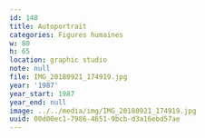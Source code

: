 ```yaml
---
id: 148
title: Autoportrait
categories: Figures humaines
w: 80
h: 65
location: graphic studio
note: null
file: IMG_20180921_174919.jpg
year: '1987'
year_start: 1987
year_end: null
image: ../../media/img/IMG_20180921_174919.jpg
uuid: 00d00ec1-7986-4651-9bcb-d3a16ebd57ae
---
```



